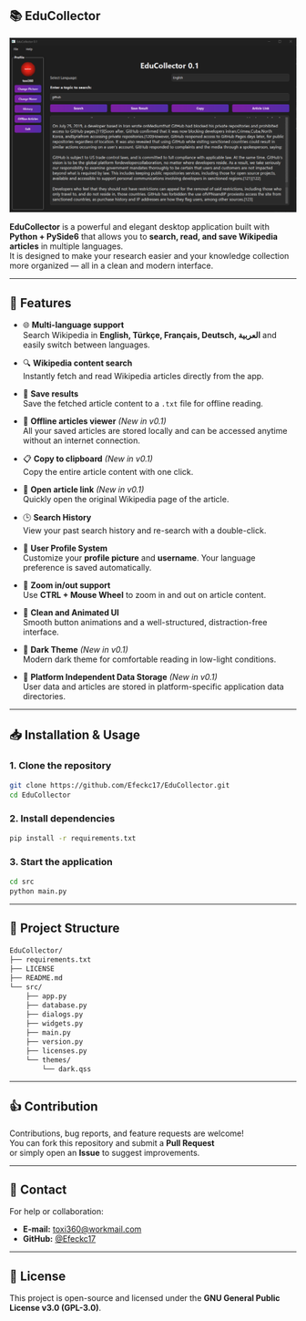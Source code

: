 ##  📚 EduCollector

![EduCollector Screen](img/screenshot.png)

**EduCollector** is a powerful and elegant desktop application built with **Python + PySide6** that allows you to **search, read, and save Wikipedia articles** in multiple languages.  
It is designed to make your research easier and your knowledge collection more organized — all in a clean and modern interface.

---

## 🚀 Features

- 🌐 **Multi-language support**  
  Search Wikipedia in **English, Türkçe, Français, Deutsch, العربية** and easily switch between languages.

- 🔍 **Wikipedia content search**  
  Instantly fetch and read Wikipedia articles directly from the app.

- 💾 **Save results**  
  Save the fetched article content to a `.txt` file for offline reading.

- 📝 **Offline articles viewer** *(New in v0.1)*  
  All your saved articles are stored locally and can be accessed anytime without an internet connection.

- 📋 **Copy to clipboard** *(New in v0.1)*  
  Copy the entire article content with one click.

- 🔗 **Open article link** *(New in v0.1)*  
  Quickly open the original Wikipedia page of the article.

- 🕒 **Search History**  
  View your past search history and re-search with a double-click.

- 👤 **User Profile System**  
  Customize your **profile picture** and **username**. Your language preference is saved automatically.

- 🔎 **Zoom in/out support**  
  Use **CTRL + Mouse Wheel** to zoom in and out on article content.

- 🌟 **Clean and Animated UI**  
  Smooth button animations and a well-structured, distraction-free interface.

- 🌙 **Dark Theme** *(New in v0.1)*  
  Modern dark theme for comfortable reading in low-light conditions.

- 💾 **Platform Independent Data Storage** *(New in v0.1)*  
  User data and articles are stored in platform-specific application data directories.

---

## 📥 Installation & Usage

### 1. Clone the repository
```bash
git clone https://github.com/Efeckc17/EduCollector.git
cd EduCollector
```

### 2. Install dependencies
```bash
pip install -r requirements.txt
```

### 3. Start the application
```bash
cd src
python main.py
```

---

## 🌟 Project Structure

```
EduCollector/
├── requirements.txt         
├── LICENSE                  
├── README.md             
└── src/
    ├── app.py              
    ├── database.py         
    ├── dialogs.py          
    ├── widgets.py          
    ├── main.py             
    ├── version.py          
    ├── licenses.py          
    └── themes/
        └── dark.qss        
```

---

## 👍 Contribution

Contributions, bug reports, and feature requests are welcome!  
You can fork this repository and submit a **Pull Request**  
or simply open an **Issue** to suggest improvements.

---

## 📩 Contact

For help or collaboration:
- **E-mail:** [toxi360@workmail.com](mailto:toxi360@workmail.com)
- **GitHub:** [@Efeckc17](https://github.com/Efeckc17)

---

## 📝 License

This project is open-source and licensed under the **GNU General Public License v3.0 (GPL-3.0)**.


